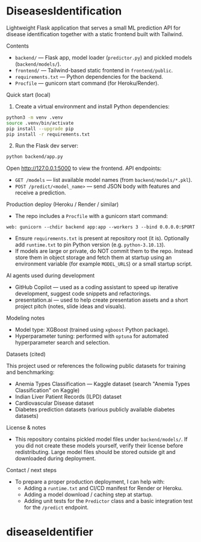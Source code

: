 # DiseasesIdentification

Lightweight Flask application that serves a small ML prediction API for disease identification together with a static frontend built with Tailwind.

Contents
- `backend/` — Flask app, model loader (`predictor.py`) and pickled models (`backend/models/`).
- `frontend/` — Tailwind-based static frontend in `frontend/public`.
- `requirements.txt` — Python dependencies for the backend.
- `Procfile` — gunicorn start command (for Heroku/Render).

Quick start (local)

1. Create a virtual environment and install Python dependencies:

```bash
python3 -m venv .venv
source .venv/bin/activate
pip install --upgrade pip
pip install -r requirements.txt
```

2. Run the Flask dev server:

```bash
python backend/app.py
```

Open http://127.0.0.1:5000 to view the frontend. API endpoints:
- `GET /models` — list available model names (from `backend/models/*.pkl`).
- `POST /predict/<model_name>` — send JSON body with features and receive a prediction.

Production deploy (Heroku / Render / similar)

- The repo includes a `Procfile` with a gunicorn start command:

```
web: gunicorn --chdir backend app:app --workers 3 --bind 0.0.0.0:$PORT
```

- Ensure `requirements.txt` is present at repository root (it is). Optionally add `runtime.txt` to pin Python version (e.g. `python-3.10.13`).
- If models are large or private, do NOT commit them to the repo. Instead store them in object storage and fetch them at startup using an environment variable (for example `MODEL_URLS`) or a small startup script.

AI agents used during development

- GitHub Copilot — used as a coding assistant to speed up iterative development, suggest code snippets and refactorings.
- presentation.ai — used to help create presentation assets and a short project pitch (notes, slide ideas and visuals).

Modeling notes

- Model type: XGBoost (trained using `xgboost` Python package).
- Hyperparameter tuning: performed with `optuna` for automated hyperparameter search and selection.

Datasets (cited)

This project used or references the following public datasets for training and benchmarking:

- Anemia Types Classification — Kaggle dataset (search "Anemia Types Classification" on Kaggle)
- Indian Liver Patient Records (ILPD) dataset
- Cardiovascular Disease dataset
- Diabetes prediction datasets (various publicly available diabetes datasets)

License & notes

- This repository contains pickled model files under `backend/models/`. If you did not create these models yourself, verify their license before redistributing. Large model files should be stored outside git and downloaded during deployment.

Contact / next steps

- To prepare a proper production deployment, I can help with:
  - Adding a `runtime.txt` and CI/CD manifest for Render or Heroku.
  - Adding a model download / caching step at startup.
  - Adding unit tests for the `Predictor` class and a basic integration test for the `/predict` endpoint.
# diseaseIdentifier
